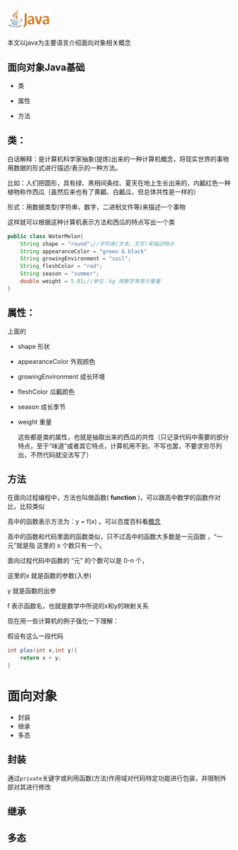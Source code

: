 <img width="100" src="./java.jpg" alt="Java logo">


本文以java为主要语言介绍面向对象相关概念

## 面向对象Java基础

- 类

- 属性

- 方法



## 类：

白话解释：是计算机科学家抽象(提炼)出来的一种计算机概念，将现实世界的事物用数据的形式进行描述/表示的一种方法。

比如：人们把圆形，具有绿、黑相间条纹、夏天在地上生长出来的，内瓤红色一种植物称作西瓜（虽然后来也有了黄瓤、白瓤瓜，但总体共性是一样的）

形式：用数据类型(字符串，数字，二进制文件等)来描述一个事物

这样就可以根据这种计算机表示方法和西瓜的特点写出一个类

```java
public class WaterMelon{
    String shape = "round";//字符串(文本、文字)来描述特点
    String appearanceColor = "green & black"
    String growingEnvironment = "soil";
    String fleshColor = "red";    
    String season = "summer";
    double weight = 5.01;//单位：kg 用数字来表示重量
}
```

## 属性：

上面的 

- shape  形状

- appearanceColor 外观颜色

- growingEnvironment 成长环境

- fleshColor 瓜瓤颜色

- season 成长季节

- weight 重量 

  这些都是类的属性，也就是抽取出来的西瓜的共性（只记录代码中需要的部分特点，至于“味道”或者其它特点，计算机用不到，不写也罢，不要求穷尽列出，不然代码就没法写了）



## 方法

在面向过程编程中，方法也叫做函数( **function** )，可以跟高中数学的函数作对比，比较类似

高中的函数表示方法为：y = f(x) 。可以百度百科看[概念](https://baike.baidu.com/item/%E5%87%BD%E6%95%B0/301912?fr=aladdin)

高中的函数和代码里面的函数类似，只不过高中的函数大多数是一元函数  ，“一元”就是指 这里的 x 个数只有一个。

面向过程代码中函数的 “元” 的个数可以是 0-n 个，

这里的x 就是函数的参数(入参)

y 就是函数的出参 

f 表示函数名，也就是数学中所说的x和y的映射关系



现在用一些计算机的例子强化一下理解：

假设有这么一段代码

```java
int plus(int x,int y){
    return x + y;
}
```



 









# 面向对象

- 封装
- 继承
- 多态

## 封装

通过```private```关键字或利用函数(方法)作用域对代码特定功能进行包装，并限制外部对其进行修改

## 继承



## 多态



